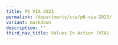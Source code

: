 ```yaml
---
title: P6 VIA 2023
permalink: /departments/cce/p6-via-2023/
variant: markdown
description: ""
third_nav_title: Values In Action (VIA)
---
```

